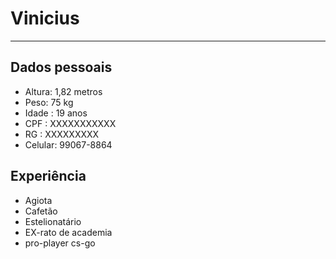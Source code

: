 # Vinicius 

---


## Dados pessoais 

- Altura: 1,82 metros
- Peso: 75 kg 
- Idade : 19 anos 
- CPF : XXXXXXXXXXX
- RG : XXXXXXXXX
- Celular: 99067-8864

## Experiência 


- Agiota
- Cafetão
- Estelionatário 
- EX-rato de academia
- pro-player cs-go
